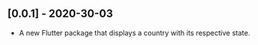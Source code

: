 ## [0.0.1] - 2020-30-03

* A new Flutter package that displays a country with its respective state.
